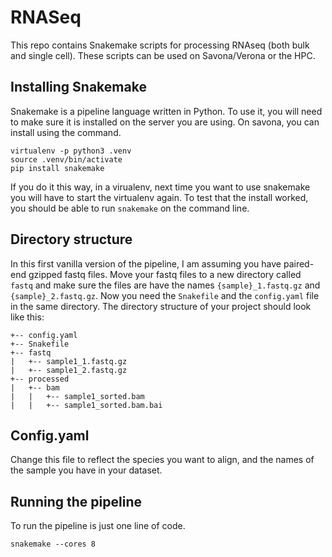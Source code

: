 # RNASeq
This repo contains Snakemake scripts for processing RNAseq (both bulk and single cell). These scripts can be used on Savona/Verona or the HPC.  

## Installing Snakemake
Snakemake is a pipeline language written in Python. To use it, you will need to make sure it is installed on the server you are using. On savona, you can install using the command. 

```
virtualenv -p python3 .venv
source .venv/bin/activate
pip install snakemake
```
If you do it this way, in a virualenv, next time you want to use snakemake you will have to start the virtualenv again. 
To test that the install worked, you should be able to run `snakemake` on the command line. 

## Directory structure
In this first vanilla version of the pipeline, I am assuming you have paired-end gzipped fastq files. 
Move your fastq files to a new directory called `fastq` and make sure the files are have the names `{sample}_1.fastq.gz` and `{sample}_2.fastq.gz`. Now you need the `Snakefile` and the `config.yaml` file in the same directory. The directory structure of your project should look like this: 

```
+-- config.yaml
+-- Snakefile
+-- fastq
|   +-- sample1_1.fastq.gz
|   +-- sample1_2.fastq.gz
+-- processed
|   +-- bam
|   |   +-- sample1_sorted.bam
|   |   +-- sample1_sorted.bam.bai 
```

## Config.yaml 
Change this file to reflect the species you want to align, and the names of the sample you have in your dataset. 

## Running the pipeline 

To run the pipeline is just one line of code. 

```
snakemake --cores 8 
```
